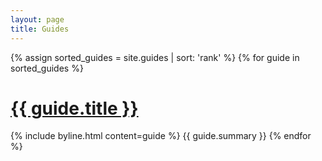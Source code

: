 ```yaml
---
layout: page
title: Guides
---
```


{% assign sorted_guides = site.guides | sort: 'rank' %}
{% for guide in sorted_guides %}
# <a href="{{ guide.url }}">{{ guide.title }}</a>
{% include byline.html content=guide %}
{{ guide.summary }}
{% endfor %}